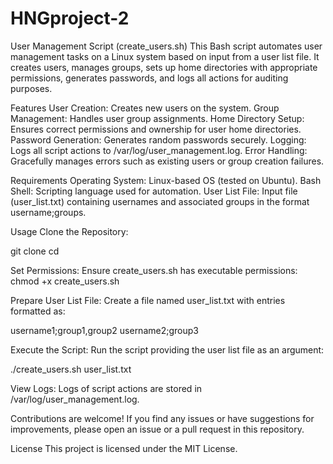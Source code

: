 # HNGproject-2
User Management Script (create_users.sh)
This Bash script automates user management tasks on a Linux system based on input from a user list file. It creates users, manages groups, sets up home directories with appropriate permissions, generates passwords, and logs all actions for auditing purposes.


Features
User Creation: Creates new users on the system.
Group Management: Handles user group assignments.
Home Directory Setup: Ensures correct permissions and ownership for user home directories.
Password Generation: Generates random passwords securely.
Logging: Logs all script actions to /var/log/user_management.log.
Error Handling: Gracefully manages errors such as existing users or group creation failures.

Requirements
Operating System: Linux-based OS (tested on Ubuntu).
Bash Shell: Scripting language used for automation.
User List File: Input file (user_list.txt) containing usernames and associated groups in the format username;groups.


Usage
Clone the Repository:

git clone <repository-url>
cd <repository-directory>

Set Permissions:
Ensure create_users.sh has executable permissions:
chmod +x create_users.sh

Prepare User List File:
Create a file named user_list.txt with entries formatted as:

username1;group1,group2
username2;group3

Execute the Script:
Run the script providing the user list file as an argument:

./create_users.sh user_list.txt

View Logs:
Logs of script actions are stored in /var/log/user_management.log.



Contributions are welcome! If you find any issues or have suggestions for improvements, please open an issue or a pull request in this repository.

License
This project is licensed under the MIT License.

